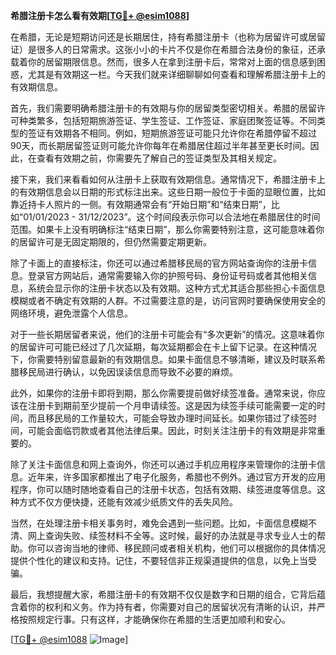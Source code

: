 **希腊注册卡怎么看有效期[[TG💪+ @esim1088](https://t.me/s/esim1088)]**

在希腊，无论是短期访问还是长期居住，持有希腊注册卡（也称为居留许可或居留证）是很多人的日常需求。这张小小的卡片不仅是你在希腊合法身份的象征，还承载着你的居留期限信息。然而，很多人在拿到注册卡后，常常对上面的信息感到困惑，尤其是有效期这一栏。今天我们就来详细聊聊如何查看和理解希腊注册卡上的有效期信息。

首先，我们需要明确希腊注册卡的有效期与你的居留类型密切相关。希腊的居留许可种类繁多，包括短期旅游签证、学生签证、工作签证、家庭团聚签证等。不同类型的签证有效期各不相同。例如，短期旅游签证可能只允许你在希腊停留不超过90天，而长期居留签证则可能允许你每年在希腊居住超过半年甚至更长时间。因此，在查看有效期之前，你需要先了解自己的签证类型及其相关规定。

接下来，我们来看看如何从注册卡上获取有效期信息。通常情况下，希腊注册卡上的有效期信息会以日期的形式标注出来。这些日期一般位于卡面的显眼位置，比如靠近持卡人照片的一侧。有效期通常会有“开始日期”和“结束日期”，比如“01/01/2023 - 31/12/2023”。这个时间段表示你可以合法地在希腊居住的时间范围。如果卡上没有明确标注“结束日期”，那么你需要特别注意，这可能意味着你的居留许可是无固定期限的，但仍然需要定期更新。

除了卡面上的直接标注，你还可以通过希腊移民局的官方网站查询你的注册卡信息。登录官方网站后，通常需要输入你的护照号码、身份证号码或者其他相关信息，系统会显示你的注册卡状态以及有效期。这种方式尤其适合那些担心卡面信息模糊或者不确定有效期的人群。不过需要注意的是，访问官网时要确保使用安全的网络环境，避免泄露个人信息。

对于一些长期居留者来说，他们的注册卡可能会有“多次更新”的情况。这意味着你的居留许可可能已经过了几次延期，每次延期都会在卡上留下记录。在这种情况下，你需要特别留意最新的有效期信息。如果卡面信息不够清晰，建议及时联系希腊移民局进行确认，以免因误读信息而导致不必要的麻烦。

此外，如果你的注册卡即将到期，那么你需要提前做好续签准备。通常来说，你应该在注册卡到期前至少提前一个月申请续签。这是因为续签手续可能需要一定的时间，而且移民局的工作量较大，可能会导致办理时间延长。如果你错过了续签时间，可能会面临罚款或者其他法律后果。因此，时刻关注注册卡的有效期是非常重要的。

除了关注卡面信息和网上查询外，你还可以通过手机应用程序来管理你的注册卡信息。近年来，许多国家都推出了电子化服务，希腊也不例外。通过官方开发的应用程序，你可以随时随地查看自己的注册卡状态，包括有效期、续签进度等信息。这种方式不仅方便快捷，还能有效减少纸质文件的丢失风险。

当然，在处理注册卡相关事务时，难免会遇到一些问题。比如，卡面信息模糊不清、网上查询失败、续签材料不全等。这时候，最好的办法就是寻求专业人士的帮助。你可以咨询当地的律师、移民顾问或者相关机构，他们可以根据你的具体情况提供个性化的建议和支持。记住，不要轻信非正规渠道提供的信息，以免上当受骗。

最后，我想提醒大家，希腊注册卡的有效期不仅仅是数字和日期的组合，它背后蕴含着你的权利和义务。作为持有者，你需要对自己的居留状况有清晰的认识，并严格按照规定行事。只有这样，才能确保你在希腊的生活更加顺利和安心。

[[TG💪+ @esim1088](https://t.me/s/esim1088) ![Image](https://i.postimg.cc/4NQfJmqS/Snipaste-2025-05-13-00-14-12.png)]